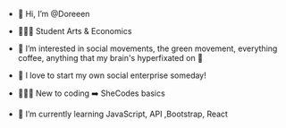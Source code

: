 - 👋 Hi, I’m @Doreeen
- 👩🏼‍🎓 Student Arts & Economics 
- 👀 I’m interested in social movements, the green movement, everything coffee, anything that my brain's hyperfixated on 🤩
- 🌠 I love to start my own social enterprise someday!


- 👩🏼‍💻 New to coding ➡️ SheCodes basics
- 🌱 I’m currently learning JavaScript, API ,Bootstrap, React


<!---
Doreeen/Doreeen is a ✨ special ✨ repository because its `README.md` (this file) appears on your GitHub profile.
You can click the Preview link to take a look at your changes.
--->
